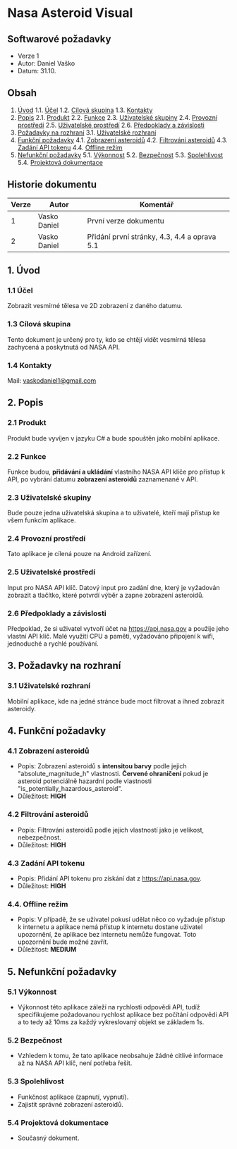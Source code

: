 # Nasa Asteroid Visual

## Softwarové požadavky

- Verze 1
- Autor: Daniel Vaško
- Datum: 31.10.

<div style="page-break-after: always;"></div>

## Obsah

1. [Úvod](#1-Úvod)
   1.1. [Účel](#11-Účel)
   1.2. [Cílová skupina](#13-Cílová-skupina)
   1.3. [Kontakty](#14-Kontakty)
2. [Popis](#2-Popis)
   2.1. [Produkt](#21-Produkt)
   2.2. [Funkce](#22-Funkce)
   2.3. [Uživatelské skupiny](#23-Uživatelské-skupiny)
   2.4. [Provozní prostředí](#24-Provozní-prostředí)
   2.5. [Uživatelské prostředí](#25-Uživatelské-prostředí)
   2.6. [Předpoklady a závislosti](#26-Předpoklady-a-závislosti)
3. [Požadavky na rozhraní](#3-Požadavky-na-rozhraní)
   3.1. [Uživatelské rozhraní](#31-Uživatelské-rozhraní)
4. [Funkční požadavky](#4-Funkční-požadavky)
   4.1. [Zobrazení asteroidů](#41-Zobrazení-asteroidů)
   4.2. [Filtrování asteroidů](#42-Filtrování-asteroidů)
   4.3. [Zadání API tokenu](#43-Zadání-API-tokenu)
   4.4. [Offline režim](#44-Offline-režim)
5. [Nefunkční požadavky](#5-Nefunkční-požadavky)
   5.1. [Výkonnost](#51-Výkonnost)
   5.2. [Bezpečnost](#52-Bezpečnost)
   5.3. [Spolehlivost](#53-Spolehlivost)
   5.4. [Projektová dokumentace](#54-Projektová-dokumentace)


<div style="page-break-after: always;"></div>

## Historie dokumentu

| Verze | Autor          | Komentář                          |
|-------|----------------|-----------------------------------|
| 1     | Vasko Daniel    | První verze dokumentu            |
| 2     | Vasko Daniel    | Přidání první stránky, 4.3, 4.4 a oprava 5.1|

## 1. Úvod

### 1.1 Účel

Zobrazit vesmírné tělesa ve 2D zobrazení z daného datumu.

### 1.3 Cílová skupina

Tento dokument je určený pro ty, kdo se chtějí vidět vesmírná tělesa zachycená a poskytnutá od NASA API.

### 1.4 Kontakty

Mail: <vaskodaniel1@gmail.com>

## 2. Popis

### 2.1 Produkt

Produkt bude vyvíjen v jazyku C# a bude spouštěn jako mobilní aplikace.

### 2.2 Funkce

Funkce budou, **přidávání a ukládání** vlastního NASA API klíče pro přístup k API, po vybrání datumu **zobrazení asteroidů** zaznamenané v API.

### 2.3 Uživatelské skupiny

Bude pouze jedna uživatelská skupina a to uživatelé, kteří mají přístup ke všem funkcím aplikace.

### 2.4 Provozní prostředí

Tato aplikace je cílená pouze na Android zařízení.

### 2.5 Uživatelské prostředí

Input pro NASA API klíč. Datový input pro zadání dne, který je vyžadován zobrazit a tlačítko, které potvrdí výběr a zapne zobrazení asteroidů.

### 2.6 Předpoklady a závislosti

Předpoklad, že si uživatel vytvoří účet na <https://api.nasa.gov> a použije jeho vlastní API klíč. Malé využití CPU a paměti, vyžadováno připojení k wifi, jednoduché a rychlé používání.

## 3. Požadavky na rozhraní

### 3.1 Uživatelské rozhraní

Mobilní aplikace, kde na jedné stránce bude moct filtrovat a ihned zobrazit asteroidy.

## 4. Funkční požadavky

### 4.1 Zobrazení asteroidů

- Popis: Zobrazení asteroidů s **intensitou barvy** podle jejich "absolute_magnitude_h" vlastnosti. **Červené ohraničení** pokud je asteroid potenciálně hazardní podle vlastnosti "is_potentially_hazardous_asteroid".
- Důležitost: **HIGH**

### 4.2 Filtrování asteroidů

- Popis: Filtrování asteroidů podle jejich vlastností jako je velikost, nebezpečnost.
- Důležitost: **HIGH**

### 4.3 Zadání API tokenu

- Popis: Přidání API tokenu pro získání dat z <https://api.nasa.gov>.
- Důležitost: **HIGH**

### 4.4. Offline režim

- Popis: V případě, že se uživatel pokusí udělat něco co vyžaduje přístup k internetu a aplikace nemá přístup k internetu dostane uživatel upozornění, že aplikace bez internetu nemůže fungovat. Toto upozornění bude možné zavřít.
- Důležitost: **MEDIUM**

<div style="page-break-after: always;"></div>

## 5. Nefunkční požadavky

### 5.1 Výkonnost

- Výkonnost této aplikace záleží na rychlosti odpovědi API, tudíž specifikujeme požadovanou rychlost aplikace bez počítání odpovědi API a to tedy až 10ms za každý vykreslovaný objekt se základem 1s.

### 5.2 Bezpečnost

- Vzhledem k tomu, že tato aplikace neobsahuje žádné citlivé informace až na NASA API klíč, není potřeba řešit.

### 5.3 Spolehlivost

- Funkčnost aplikace (zapnutí, vypnutí).
- Zajistit správné zobrazení asteroidů.

### 5.4 Projektová dokumentace

- Současný dokument.
